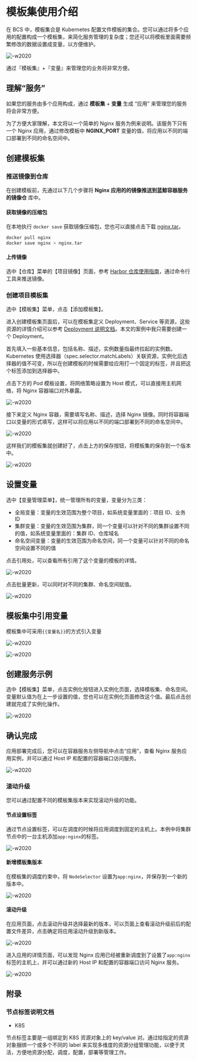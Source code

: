 # 模板集使用介绍

在 BCS 中，模板集合是 Kubernetes 配置文件模板的集合。您可以通过将多个应用的配置构成一个模板集，来简化服务管理的复杂度；您还可以将模板里面需要频繁修改的数据设置成变量，以方便维护。

![-w2020](../assets/image00.png)

通过『模板集』+『变量』来管理您的业务将非常方便。

## 理解“服务”

如果您的服务由多个应用构成，通过 **模板集** + **变量** 生成 “应用” 来管理您的服务将会非常方便。

为了方便大家理解，本文将以一个简单的 Nginx 服务为例来说明。该服务下只有一个 Nginx 应用，通过修改模板中 **NGINX_PORT** 变量的值，将应用以不同的端口部署到不同的命名空间中。

## 创建模板集
### 推送镜像到仓库

在创建模板前，先通过以下几个步骤将 **Nginx 应用的的镜像推送到蓝鲸容器服务的镜像仓** 库中。

#### 获取镜像的压缩包

在本地执行 `docker save` 获取镜像压缩包，您也可以直接点击下载 [nginx.tar](http://bkopen-1252002024.file.myqcloud.com/bcs/nginx.tar)。

```bash
docker pull nginx
docker save nginx > nginx.tar
```

#### 上传镜像

选中【仓库】菜单的【项目镜像】页面，参考 [Harbor 仓库使用指南](./HarborGuide.md)，通过命令行工具来推送镜像。

### 创建项目模板集

选中【模板集】菜单，点击【添加模板集】。

进入创建模板集页面后，可以在模板集定义 Deployment、Service 等资源，这些资源的详情介绍可以参考 [Deployment 说明文档](./k8s/workload/deployment.md)。本文的案例中我只需要创建一个 Deployment。

首先填入一些基本信息，包括名称、描述，实例数量指最终拉起的实例数。Kubernetes 使用选择器（spec.selector.matchLabels）关联资源，实例化后选择器的值不可变，所以在创建模板的时候需要给应用打一个固定的标签，并且把这个标签添加到选择器中。

点击下方的 Pod 模板设置，将网络策略设置为 Host 模式，可以直接用主机网络，将 Nginx 容器端口对外暴露。

![-w2020](../assets/image0211.png)

接下来定义 Nginx 容器，需要填写名称、描述，选择 Nginx  镜像。同时将容器端口以变量的形式填写，这样可以将应用以不同的端口部署到不同的命名空间中。

![-w2020](../assets/image0311.png)

这样我们的模板集就创建好了，点击上方的保存按钮，将模板集的保存到一个版本中。

![-w2020](../assets/image0411.png)

## 设置变量

选中【变量管理菜单】，统一管理所有的变量，变量分为三类：

- 全局变量：变量的生效范围为整个项目，如系统变量里面的：项目 ID、业务 ID
- 集群变量：变量的生效范围为集群，同一个变量可以针对不同的集群设置不同的值，如系统变量里面的：集群 ID、仓库域名
- 命名空间变量：变量的生效范围为命名空间，同一个变量可以针对不同的命名空间设置不同的值

点击引用处，可以查看所有引用了这个变量的模板的详情。

![-w2020](../assets/image0511.png)

点击批量更新，可以同时对不同的集群、命名空间赋值。

![-w2020](../assets/image0611.png)

## 模板集中引用变量

模板集中可采用`{{变量名}}`的方式引入变量

![-w2020](../assets/image13.png)

![-w2020](../assets/image14.png)

## 创建服务示例

选中【模板集】菜单，点击实例化按钮进入实例化页面，选择模板集、命名空间。变量默认值为在上一步设置的值，您也可以在实例化页面修改这个值。最后点击创建就完成了实例化操作。

![-w2020](../assets/image07.png)

## 确认完成

应用部署完成后，您可以在容器服务左侧导航中点击“应用”，查看 Nginx 服务应用实例，并可以通过 Host IP 和配置的容器端口访问服务。

![-w2020](../assets/image08.png)

### 滚动升级

您可以通过配置不同的模板集版本来实现滚动升级的功能。

#### 节点设置标签

通过节点设置标签，可以在调度的时候将应用调度到固定的主机上。本例中将集群节点中的一台主机添加`app:nginx`的标签。

![-w2020](../assets/image09.png)

#### 新增模板集版本

在模板集的调度约束中，将 `NodeSelector` 设置为`app:nginx`，并保存到一个新的版本中。

![-w2020](../assets/image10.png)

#### 滚动升级

在应用页面，点击滚动升级并选择最新的版本，可以页面上查看滚动升级前后的配置文件差异，点击确定将应用滚动升级到新版本。

![-w2020](../assets/image11.png)

进入应用的详情页面，可以发现 Nginx 应用已经被重新调度到了设置了`app:nginx`标签的主机上，并可以通过新的 Host IP 和配置的容器端口访问 Nginx 服务。

![-w2020](../assets/image12.png)

## 附录
### 节点标签说明文档

- K8S

节点标签主要是一组绑定到 K8S 资源对象上的 key/value 对。通过给指定的资源对象捆绑一个或多个不同的 label 来实现多维度的资源分组管理功能，以便于灵活，方便地资源分配，调度，配置，部署等管理工作。
